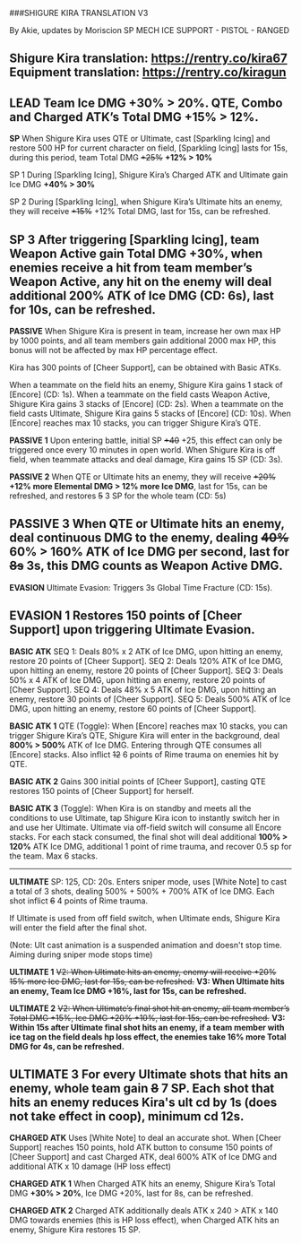 ###SHIGURE KIRA TRANSLATION V3

By Akie, updates by Moriscion
SP MECH ICE SUPPORT - PISTOL - RANGED

Shigure Kira translation: https://rentry.co/kira67
Equipment translation: https://rentry.co/kiragun
---
**LEAD**
Team Ice DMG **+30% > 20%.** QTE, Combo and Charged ATK’s Total DMG **+15% > 12%.**
---
**SP**
When Shigure Kira uses QTE or Ultimate, cast [Sparkling Icing] and restore 500 HP for current character on field, [Sparkling Icing] lasts for 15s, during this period, team Total DMG ~~+25%~~ **+12% > 10%**

SP 1
During [Sparkling Icing], Shigure Kira’s Charged ATK and Ultimate gain Ice DMG **+40% > 30%**

SP 2
During [Sparkling Icing], when Shigure Kira’s Ultimate hits an enemy, they will receive ~~+15%~~ +12% Total DMG, last for 15s, can be refreshed. 

SP 3
After triggering [Sparkling Icing], team Weapon Active gain Total DMG +30%, when enemies receive a hit from team member’s Weapon Active, any hit on the enemy will deal additional 200% ATK of Ice DMG (CD: 6s), last for 10s, can be refreshed.
---
**PASSIVE**
When Shigure Kira is present in team, increase her own max HP by 1000 points, and all team members gain additional 2000 max HP, this bonus will not be affected by max HP percentage effect. 

Kira has 300 points of [Cheer Support], can be obtained with Basic ATKs. 

When a teammate on the field hits an enemy, Shigure Kira gains 1 stack of [Encore] (CD: 1s). 
When a teammate on the field casts Weapon Active, Shigure Kira gains 3 stacks of [Encore] (CD: 2s). 
When a teammate on the field casts Ultimate, Shigure Kira gains 5 stacks of [Encore] (CD: 10s). 
When [Encore] reaches max 10 stacks, you can trigger Shigure Kira’s QTE. 

**PASSIVE 1**
Upon entering battle, initial SP ~~+40~~ +25, this effect can only be triggered once every 10 minutes in open world. When Shigure Kira is off field, when teammate attacks and deal damage, Kira gains 15 SP (CD: 3s). 

**PASSIVE 2**
When QTE or Ultimate hits an enemy, they will receive ~~+20%~~ **+12% more Elemental DMG > 12% more Ice DMG**, last for 15s, can be refreshed, and restores ~~5~~ 3 SP for the whole team (CD: 5s) 


**PASSIVE 3**
When QTE or Ultimate hits an enemy, deal continuous DMG to the enemy, dealing ~~40%~~ **60% > 160%** ATK of Ice DMG per second, last for ~~8s~~ 3s, this DMG counts as Weapon Active DMG. 
---
**EVASION**
Ultimate Evasion: Triggers 3s Global Time Fracture (CD: 15s). 

EVASION 1
Restores 150 points of [Cheer Support] upon triggering Ultimate Evasion.
---
**BASIC ATK**
SEQ 1: Deals 80% x 2 ATK of Ice DMG, upon hitting an enemy, restore 20 points of [Cheer Support]. 
SEQ 2: Deals 120% ATK of Ice DMG, upon hitting an enemy, restore 20 points of [Cheer Support]. 
SEQ 3: Deals 50% x 4 ATK of Ice DMG, upon hitting an enemy, restore 20 points of [Cheer Support]. 
SEQ 4: Deals 48% x 5 ATK of Ice DMG, upon hitting an enemy, restore 30 points of [Cheer Support]. 
SEQ 5: Deals 500% ATK of Ice DMG, upon hitting an enemy, restore 60 points of [Cheer Support]. 

**BASIC ATK 1**
QTE (Toggle): When [Encore] reaches max 10 stacks, you can trigger Shigure Kira’s QTE, Shigure Kira will enter in the background, deal **800% > 500%** ATK of Ice DMG. Entering through QTE consumes all [Encore] stacks. Also inflict ~~12~~ 6 points of Rime trauma on enemies hit by QTE. 

**BASIC ATK 2**
Gains 300 initial points of [Cheer Support], casting QTE restores 150 points of [Cheer Support] for herself. 

**BASIC ATK 3**
(Toggle): When Kira is on standby and meets all the conditions to use Ultimate, tap Shigure Kira icon to instantly switch her in and use her Ultimate.
Ultimate via off-field switch will consume all Encore stacks. For each stack consumed, the final shot will deal additional **100% > 120%** ATK Ice DMG, additional 1 point of rime trauma, and recover 0.5 sp for the team. Max 6 stacks.

---
**ULTIMATE**
SP: 125, CD: 20s. Enters sniper mode, uses [White Note] to cast a total of 3 shots, dealing 500% + 500% + 700% ATK of Ice DMG. Each shot inflict ~~6~~ 4 points of Rime trauma. 


If Ultimate is used from off field switch, when Ultimate ends, Shigure Kira will enter the field after the final shot. 

(Note: Ult cast animation is a suspended animation and doesn't stop time. Aiming during sniper mode stops time)

**ULTIMATE 1**
~~V2: When Ultimate hits an enemy, enemy will receive ~~+20%~~ 15% more Ice DMG, last for 15s, can be refreshed.~~ 
**V3: When Ultimate hits an enemy, Team Ice DMG +16%, last for 15s, can be refreshed.**

**ULTIMATE 2**
~~V2: When Ultimate’s final shot hit an enemy, all team member’s Total DMG +15%, Ice DMG ~~+20%~~ +10%, last for 15s, can be refreshed.~~
**V3: Within 15s after Ultimate final shot hits an enemy, if a team member with ice tag on the field deals hp loss effect, the enemies take 16% more Total DMG for 4s, can be refreshed.**

**ULTIMATE 3**
For every Ultimate shots that hits an enemy, whole team gain ~~8~~ 7 SP. 
Each shot that hits an enemy reduces Kira's ult cd by 1s (does not take effect in coop), minimum cd 12s.
---

**CHARGED ATK**
Uses [White Note] to deal an accurate shot. 
When [Cheer Support] reaches 150 points, hold ATK button to consume 150 points of [Cheer Support] and cast Charged ATK, deal 600% ATK of Ice DMG and additional ATK x 10 damage (HP loss effect)

**CHARGED ATK 1**
When Charged ATK hits an enemy, Shigure Kira’s Total DMG **+30% > 20%**, Ice DMG +20%, last for 8s, can be refreshed. 

**CHARGED ATK 2**
Charged ATK additionally deals ATK x 240 > ATK x 140 DMG towards enemies (this is HP loss effect), when Charged ATK hits an enemy, Shigure Kira restores 15 SP.